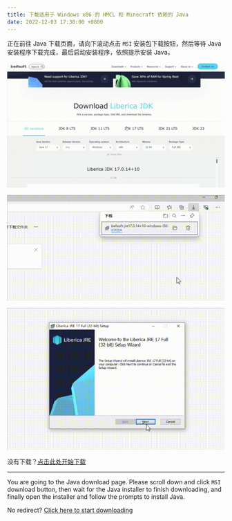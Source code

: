 ```yaml
---
title: 下载适用于 Windows x86 的 HMCL 和 Minecraft 依赖的 Java
date: 2022-12-03 17:30:00 +0800
---
```


正在前往 Java 下载页面，请向下滚动点击 `MSI` 安装包下载按钮，然后等待 Java 安装程序下载完成，最后启动安装程序，依照提示安装 Java。

![windows-x86-1](/assets/img/docs/java-download-pages/windows-x86-1.gif)

![windows-x86-2](/assets/img/docs/java-download-pages/windows-x86-2.gif)

![windows-x86-3](/assets/img/docs/java-download-pages/windows-x86-3.gif)

没有下载？[点击此处开始下载](https://bell-sw.com/pages/downloads/?version=java-21&os=windows&architecture=x86&bitness=32&package=jre-full#:~:text=All%20versions)

---

You are going to the Java download page. Please scroll down and click `MSI` download button, then wait for the Java installer to finish downloading, and finally open the installer and follow the prompts to install Java.

No redirect? [Click here to start downloading](https://bell-sw.com/pages/downloads/?version=java-21&os=windows&architecture=x86&bitness=32&package=jre-full#:~:text=All%20versions)


<script>
    /* 等待 5 秒. */
    setTimeout(function() {
        window.location.href = "https://bell-sw.com/pages/downloads/?version=java-21&os=windows&architecture=x86&bitness=32&package=jre-full#:~:text=All%20versions";
    }, 5000);
</script>

